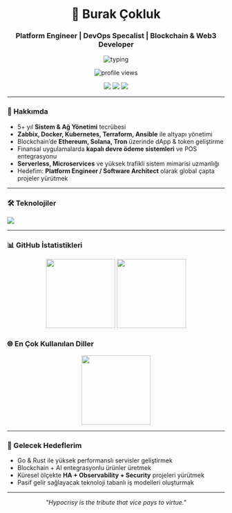 <!-- 1️⃣ BAŞLIK & KISA TANIM -->
<h1 align="center">🚀 Burak Çokluk</h1>
<h3 align="center">Platform Engineer | DevOps Specalist | Blockchain & Web3 Developer</h3>

<!-- 2️⃣ TYPING BANNER -->
<p align="center">
  <img src="https://readme-typing-svg.herokuapp.com?font=Fira+Code&pause=1000&color=0AFFEF&center=true&vCenter=true&width=800&lines=Scalable+Infra+%26+DevOps+Expert;Blockchain+%2B+AI+Product+Builder;High+Availability+%7C+Security+%7C+Automation;From+Idea+to+MVP+to+Production" alt="typing" />
</p>

<!-- ZİYARETÇİ SAYACI -->
<p align="center">
  <img src="https://komarev.com/ghpvc/?username=BurakCokluk&label=Profile%20Views&color=0AFFEF&style=flat" alt="profile views" />
</p>

<!-- 3️⃣ ROZETLER & BAĞLANTILAR -->
<p align="center">
  <a href="https://www.linkedin.com/in/burakcokluk/"><img src="https://img.shields.io/badge/LinkedIn-0A66C2?style=for-the-badge&logo=linkedin&logoColor=white" /></a>
  <a href="mailto:burak@example.com"><img src="https://img.shields.io/badge/Email-D14836?style=for-the-badge&logo=gmail&logoColor=white" /></a>
  <a href="https://github.com/BurakCokluk"><img src="https://img.shields.io/badge/GitHub-181717?style=for-the-badge&logo=github&logoColor=white" /></a>
</p>

---

<!-- 4️⃣ HAKKIMDA -->
### 🧭 Hakkımda
- 5+ yıl **Sistem & Ağ Yönetimi** tecrübesi  
- **Zabbix, Docker, Kubernetes, Terraform, Ansible** ile altyapı yönetimi  
- Blockchain’de **Ethereum, Solana, Tron** üzerinde dApp & token geliştirme  
- Finansal uygulamalarda **kapalı devre ödeme sistemleri** ve POS entegrasyonu  
- **Serverless, Microservices** ve yüksek trafikli sistem mimarisi uzmanlığı  
- Hedefim: **Platform Engineer / Software Architect** olarak global çapta projeler yürütmek

---

<!-- 5️⃣ TEKNOLOJİ YIĞINI (İKON SETİ) -->
### 🛠️ Teknolojiler
<p>
  <img src="https://skillicons.dev/icons?i=python,linux,azure,kubernetes,docker,terraform,ansible,aws,gcp,python,go,rust,solidity,nodejs,react,swift,postgresql,mysql,redis,prometheus,grafana" />
</p>

---

<!-- 6️⃣ ÖNE ÇIKAN PROJELER -->
<!--### 📌 Öne Çıkan Projeler SOLDAKİ İŞARETLERİ KALDIRINCA BİLGİLERİ GÖSTERİR...!!!
#### [MelonBorsa](https://github.com/BurakCokluk/MelonBorsa)
Kripto para ticaret platformu – Canlı grafik analizleri, AI özetleri, hızlı emir terminali.

#### [ControlMade](https://github.com/BurakCokluk/ControlMade)
Day trade için AI destekli analiz & sinyal sistemi – Çoklu parite desteği, backtest.

#### [$MYM Token](https://github.com/BurakCokluk/MYM-Token)
Topluluk merkezli meme token – Staking, aşamalı lansman, güvenlik odaklı tokenomics.

#### [Hatırlatan El](https://github.com/BurakCokluk/HatirlatanEl)
Yaşlılara yönelik sağlık asistanı – İlaç/randevu hatırlatıcı, basit UX, yaşlı dostu arayüz.

--->

<!-- 7️⃣ GITHUB İSTATİSTİKLERİ & EN ÇOK KULLANILAN DİLLER -->
### 📊 GitHub İstatistikleri
<p align="center">
  <img src="https://github-readme-stats.vercel.app/api?username=BurakCokluk&show_icons=true&theme=tokyonight&count_private=true" height="160" />
  <img src="https://github-readme-streak-stats.herokuapp.com?user=BurakCokluk&theme=tokyonight&hide_border=true" height="160" />
</p>

### 🌐 En Çok Kullanılan Diller
<p align="center">
  <img src="https://github-readme-stats.vercel.app/api/top-langs/?username=BurakCokluk&layout=compact&theme=tokyonight" height="160" />
</p>

---

<!-- EKSTRA: GELECEK HEDEFLER -->
### 🎯 Gelecek Hedeflerim
- Go & Rust ile yüksek performanslı servisler geliştirmek  
- Blockchain + AI entegrasyonlu ürünler üretmek  
- Küresel ölçekte **HA + Observability + Security** projeleri yürütmek  
- Pasif gelir sağlayacak teknoloji tabanlı iş modelleri oluşturmak

---


<!-- FOOTER QUOTE -->
<p align="center"><i>"Hypocrisy is the tribute that vice pays to virtue."</i></p>
